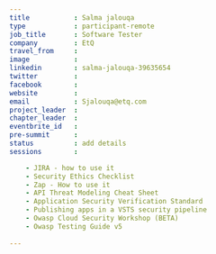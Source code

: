 ```yaml
---
title           : Salma jalouqa
type            : participant-remote
job_title       : Software Tester 
company         : EtQ
travel_from     : 
image           : 
linkedin        : salma-jalouqa-39635654
twitter         : 
facebook        : 
website         : 
email           : Sjalouqa@etq.com
project_leader  : 
chapter_leader  : 
eventbrite_id   :
pre-summit      :
status          : add details
sessions        : 

    - JIRA - how to use it
    - Security Ethics Checklist
    - Zap - How to use it
    - API Threat Modeling Cheat Sheet
    - Application Security Verification Standard 
    - Publishing apps in a VSTS security pipeline
    - Owasp Cloud Security Workshop (BETA)
    - Owasp Testing Guide v5 
    
---
```

